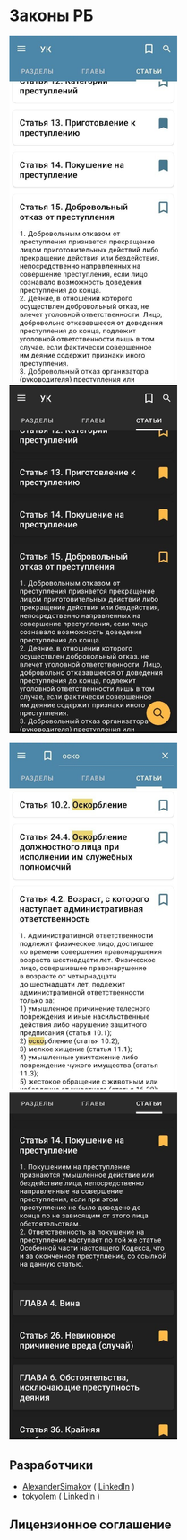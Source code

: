 # Законы РБ

<img src = "doc/example1.jpg" width = "300"/> <img src = "doc/example2.jpg" width = "300"/>

<img src = "doc/example4.jpg" width = "300"/> <img src = "doc/example3.jpg" width = "300"/>

## Разработчики

+ [AlexanderSimakov](https://github.com/AlexanderSimakov) ( [LinkedIn](https://www.linkedin.com/in/alexander-simakov-6a3499228/) )
+ [tokyolem](https://github.com/tokyolem) ( [LinkedIn](https://www.linkedin.com/in/heenworker/) )

## Лицензионное соглашение
